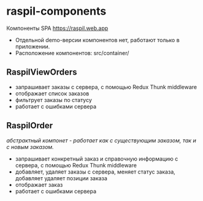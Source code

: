 # raspil-components

Компоненты SPA https://raspil.web.app

* Отдельной demo-версии компонентов нет, работают только в приложении.
* Расположение компонентов: src/container/

## RaspilViewOrders
- запрашивает заказы с сервера, с помощью Redux Thunk middleware
- отображает список заказов
- фильтрует заказы по статусу
- работает с ошибками сервера
## RaspilOrder
*абстрактный компонет - работает как с существующим заказом, так и с новым заказом.*

- запрашивает конкретный заказ и справочную информацию с сервера, с помощью Redux Thunk middleware
- добавляет, удаляет заказы с сервера, меняет статус заказа, добавляет удаляет позиции заказа
- отображает заказ
- работает с ошибками сервера
